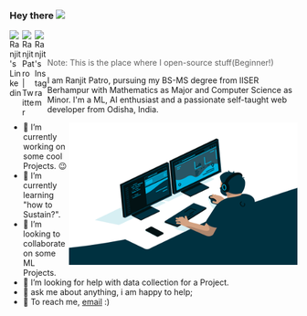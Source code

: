 ### Hey there <a href="https://mrsciencehub.com"><img src="https://media.giphy.com/media/hvRJCLFzcasrR4ia7z/giphy.gif" width="3%"></a>

<a href="https://www.linkedin.com/in/ranjitpatro/">
  <img align="left" alt="Ranjit's Linkedin" width="22px" src="https://raw.githubusercontent.com/peterthehan/peterthehan/master/assets/linkedin.svg" />
</a>
<a href="https://twitter.com/Ranjit__Patro">
  <img align="left" alt="Ranjit Patro | Twitter" width="22px" src="https://raw.githubusercontent.com/peterthehan/peterthehan/master/assets/twitter.svg" />
</a>
<a href="https://www.instagram.com/ranj.it489/">
  <img align="left" alt="Ranjit's Instagram" width="22px" src="https://raw.githubusercontent.com/hussainweb/hussainweb/main/icons/instagram.png" />
</a>

<!-- ![](https://visitor-badge.glitch.me/badge?page_id=Ranjit246.Ranjit246) -->

<br />
<br />

>Note: This is the place where I open-source stuff(Beginner!)

I am Ranjit Patro, pursuing my BS-MS degree from IISER Berhampur with Mathematics as Major and Computer Science as Minor. I'm a ML, AI enthusiast and a passionate self-taught web developer from Odisha, India.

<img align="right" alt="GIF" src="https://github.com/Ranjit246/Ranjit246/blob/main/code.gif?raw=true" width="400" height="250" />

- 🔭 I’m currently working on some cool Projects. :wink:
- 🌱 I’m currently learning "how to Sustain?".
- 👯 I’m looking to collaborate on some ML Projects.
- 🤔 I’m looking for help with data collection for a Project. 
- 💬 ask me about anything, i am happy to help;
- 💼 To reach me, [email](mailto:ranjitpatro200@gmail.com) :)

<!-- 
### My top 10 technologies

|![](https://github.com/Rishit-dagli/Rishit-dagli/blob/master/badges/python.png)|![](https://github.com/Rishit-dagli/Rishit-dagli/blob/master/badges/tensorflow.svg)|![](https://github.com/Rishit-dagli/Rishit-dagli/blob/master/badges/gcp.png)|![](https://github.com/Rishit-dagli/Rishit-dagli/blob/master/badges/azure.png)|![](https://github.com/Rishit-dagli/Rishit-dagli/blob/master/badges/c++.png)|
|---|---|---|---|---|
|![](https://github.com/Rishit-dagli/Rishit-dagli/blob/master/badges/android.png)|![](https://github.com/Rishit-dagli/Rishit-dagli/blob/master/badges/javascript.svg)|![](https://github.com/Rishit-dagli/Rishit-dagli/blob/master/badges/node.svg)|![](https://github.com/Rishit-dagli/Rishit-dagli/blob/master/badges/docker.svg)|![](https://github.com/Rishit-dagli/Rishit-dagli/blob/master/badges/arduino.png)|  
-->

<!--
📈 my github stats

<p align="center"> <img src="https://github-readme-stats.vercel.app/api?username=Ranjit246&show_icons=true&theme=gotham" alt="Ranjit246" />
-->
